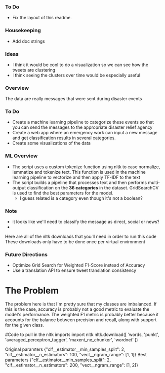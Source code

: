 ### To Do
- Fix the layout of this readme.

### Housekeeping

- Add doc strings

### Ideas

- I think it would be cool to do a visualization so we can see how the tweets are clustering
- I think seeing the clusters over time would be especially useful


### Overview
The data are really messages that were sent during disaster events

### To Do
- Create a machine learning pipeline to categorize these events so that you can send the messages to the appropriate disaster relief agency
- Create a web app where an emergency work can input a new message and get classification results in several categories.
- Create some visualizations of the data


### ML Overview
- The script uses a custom tokenize function using nltk to case normalize, lemmatize and tokenize text. This function is used in the machine learning pipeline to vectorize and then apply TF-IDF to the text
- The script builds a pipeline that processes text and then performs multi-output classification on the **36 categories** in the dataset. GridSearchCV is used to find the best parameters for the model.
    - I guess related is a category even though it's not a boolean?


### Note
- it looks like we'll need to classify the message as direct, social or news?
- 

Here are all of the nltk downloads that you'll need in order to run this code
These downloads only have to be done once per virtual environment


### Future Directions
- Optimize Grid Search for Weighted F1-Score instead of Accuracy
- Use a translation API to ensure tweet translation consistency

# The Problem

The problem here is that I'm pretty sure that my classes are imbalanced. If this is the case, accuracy is probably not a good metric to evaluate the model's performance. The weighted F1 metric is probably better because it accounts for the balance between precision and recall, along with support for the given class. 

#Code to pull in the nltk imports
import nltk
nltk.download([
    'words,
    'punkt', 
    'averaged_perceptron_tagger',
    'maxent_ne_chunker',
    'wordnet'
    ])

Original paramters
{"clf__estimator__min_samples_split": 2, "clf__estimator__n_estimators": 100, "vect__ngram_range": [1, 1]}
Best parameters
{"clf__estimator__min_samples_split": 2, "clf__estimator__n_estimators": 200, "vect__ngram_range": [1, 2]}